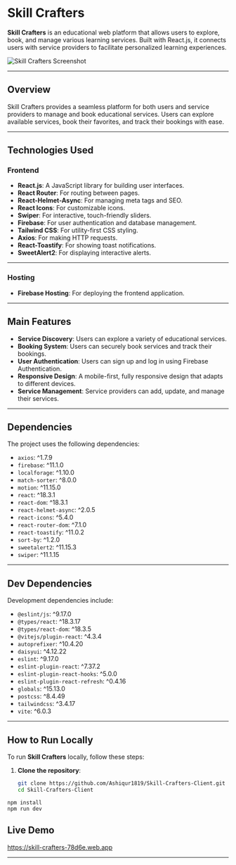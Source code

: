# Skill Crafters

**Skill Crafters** is an educational web platform that allows users to explore, book, and manage various learning services. Built with React.js, it connects users with service providers to facilitate personalized learning experiences.

![Skill Crafters Screenshot](https://i.ibb.co.com/V0GBwfj/skill-crafters.png)

---

## Overview

Skill Crafters provides a seamless platform for both users and service providers to manage and book educational services. Users can explore available services, book their favorites, and track their bookings with ease.

---

## Technologies Used
### Frontend
- **React.js**: A JavaScript library for building user interfaces.
- **React Router**: For routing between pages.
- **React-Helmet-Async**: For managing meta tags and SEO.
- **React Icons**: For customizable icons.
- **Swiper**: For interactive, touch-friendly sliders.
- **Firebase**: For user authentication and database management.
- **Tailwind CSS**: For utility-first CSS styling.
- **Axios**: For making HTTP requests.
- **React-Toastify**: For showing toast notifications.
- **SweetAlert2**: For displaying interactive alerts.

---

### Hosting
- **Firebase Hosting**: For deploying the frontend application.

---

## Main Features
- **Service Discovery**: Users can explore a variety of educational services.
- **Booking System**: Users can securely book services and track their bookings.
- **User Authentication**: Users can sign up and log in using Firebase Authentication.
- **Responsive Design**: A mobile-first, fully responsive design that adapts to different devices.
- **Service Management**: Service providers can add, update, and manage their services.

---

## Dependencies

The project uses the following dependencies:

- `axios`: ^1.7.9
- `firebase`: ^11.1.0
- `localforage`: ^1.10.0
- `match-sorter`: ^8.0.0
- `motion`: ^11.15.0
- `react`: ^18.3.1
- `react-dom`: ^18.3.1
- `react-helmet-async`: ^2.0.5
- `react-icons`: ^5.4.0
- `react-router-dom`: ^7.1.0
- `react-toastify`: ^11.0.2
- `sort-by`: ^1.2.0
- `sweetalert2`: ^11.15.3
- `swiper`: ^11.1.15

---

## Dev Dependencies

Development dependencies include:

- `@eslint/js`: ^9.17.0
- `@types/react`: ^18.3.17
- `@types/react-dom`: ^18.3.5
- `@vitejs/plugin-react`: ^4.3.4
- `autoprefixer`: ^10.4.20
- `daisyui`: ^4.12.22
- `eslint`: ^9.17.0
- `eslint-plugin-react`: ^7.37.2
- `eslint-plugin-react-hooks`: ^5.0.0
- `eslint-plugin-react-refresh`: ^0.4.16
- `globals`: ^15.13.0
- `postcss`: ^8.4.49
- `tailwindcss`: ^3.4.17
- `vite`: ^6.0.3

---

## How to Run Locally

To run **Skill Crafters** locally, follow these steps:

1. **Clone the repository**:
   ```bash
   git clone https://github.com/Ashiqur1819/Skill-Crafters-Client.git
   cd Skill-Crafters-Client

```
npm install
npm run dev
```

## Live Demo
https://skill-crafters-78d6e.web.app

---
